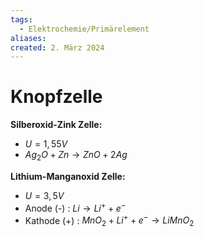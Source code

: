 ```yaml
---
tags:
  - Elektrochemie/Primärelement
aliases: 
created: 2. März 2024
---
```


# Knopfzelle

**Silberoxid-Zink Zelle:**
- $U=1,55V$
- $Ag_{2}O+Zn\longrightarrow ZnO+2Ag$

**Lithium-Manganoxid Zelle:**
- $U=3,5V$
- Anode (-) : $Li\longrightarrow Li^{+}+e^{-}$
- Kathode (+) : $MnO_{2}+Li^{+}+e^{-}\longrightarrow LiMnO_{2}$
